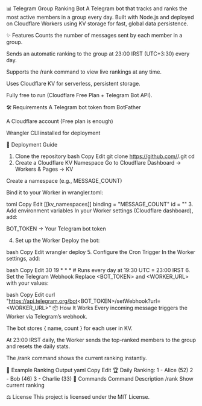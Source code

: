 📊 Telegram Group Ranking Bot
A Telegram bot that tracks and ranks the most active members in a group every day.
Built with Node.js and deployed on Cloudflare Workers using KV storage for fast, global data persistence.

✨ Features
Counts the number of messages sent by each member in a group.

Sends an automatic ranking to the group at 23:00 IRST (UTC+3:30) every day.

Supports the /rank command to view live rankings at any time.

Uses Cloudflare KV for serverless, persistent storage.

Fully free to run (Cloudflare Free Plan + Telegram Bot API).

🛠 Requirements
A Telegram bot token from BotFather

A Cloudflare account (Free plan is enough)

Wrangler CLI installed for deployment

🚀 Deployment Guide
1. Clone the repository
bash
Copy
Edit
git clone https://github.com/<your-username>/<your-repo>.git
cd <your-repo>
2. Create a Cloudflare KV Namespace
Go to Cloudflare Dashboard → Workers & Pages → KV

Create a namespace (e.g., MESSAGE_COUNT)

Bind it to your Worker in wrangler.toml:

toml
Copy
Edit
[[kv_namespaces]]
binding = "MESSAGE_COUNT"
id = "<your-namespace-id>"
3. Add environment variables
In your Worker settings (Cloudflare dashboard), add:

BOT_TOKEN → Your Telegram bot token

4. Set up the Worker
Deploy the bot:

bash
Copy
Edit
wrangler deploy
5. Configure the Cron Trigger
In the Worker settings, add:

bash
Copy
Edit
30 19 * * *   # Runs every day at 19:30 UTC = 23:00 IRST
6. Set the Telegram Webhook
Replace <BOT_TOKEN> and <WORKER_URL> with your values:

bash
Copy
Edit
curl "https://api.telegram.org/bot<BOT_TOKEN>/setWebhook?url=<WORKER_URL>"
📦 How It Works
Every incoming message triggers the Worker via Telegram’s webhook.

The bot stores { name, count } for each user in KV.

At 23:00 IRST daily, the Worker sends the top-ranked members to the group and resets the daily stats.

The /rank command shows the current ranking instantly.

📄 Example Ranking Output
yaml
Copy
Edit
🏆 Daily Ranking:
1 - Alice (52)
2 - Bob (46)
3 - Charlie (33)
🧩 Commands
Command	Description
/rank	Show current ranking

⚖️ License
This project is licensed under the MIT License.